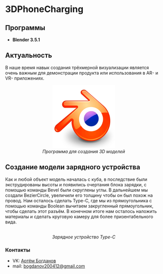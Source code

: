 # 3DPhoneCharging
## Программы
- **Blender 3.5.1**
## Актуальность
В наше время навык создания трёхмерной визуализации является очень важным для демонстрации продукта или использования в AR- и VR- приложениях.
<p align="center">
<img src="Examples/Blender.png" width="200" height="200" alt=""><br>
<i>Программа для создания 3D моделей</i>
</p>  


## Создание модели зарядного устройства

Как и любой объект модель началась с куба, в последствие были экструдированы высоты и появились очертания блока зарядки, с помощью команды Bevel были скруглены углы. В дальнейшем мы создали BezierCircle, увеличили его толщину чтобы он был похож на провод. Нам осталось сделать Type-C, где мы из прямоугольника с помощью команды Boolean вычитаем закругленный прямоугольник, чтобы сделать этот разъём. В конечном итоге нам осталось наложить материалы и сделать круговую камеру для более призентабельного вида.


<p align="center">
<img src="Examples/runtimeCharging.gif" alt=""><br>
<i>Зарядное устройство Type-C</i>
</p>

### Контакты
* VK: <a href="https://vk.com/doobada">Артём Богданов</a>
* mail: bogdanov200412@gmail.com


